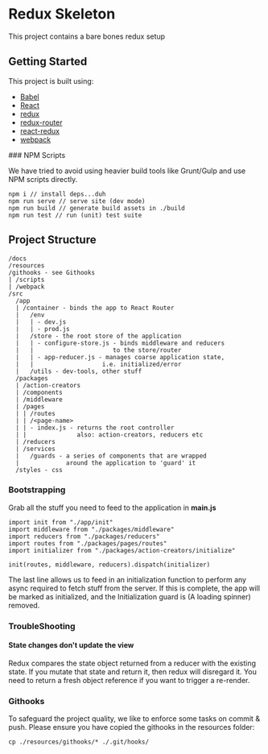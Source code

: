 # Redux Skeleton


This project contains a bare bones redux setup

## Getting Started

This project is built using:

* [Babel](https://babeljs.io/)
* [React](https://facebook.github.io/react/)
* [redux](http://redux.js.org/)
* [redux-router](https://github.com/rackt/redux-router)
* [react-redux](https://github.com/rackt/react-redux)
* [webpack](https://webpack.github.io/)

### NPM Scripts

We have tried to avoid using heavier build tools like Grunt/Gulp and use NPM
scripts directly.

    npm i // install deps...duh
    npm run serve // serve site (dev mode)
    npm run build // generate build assets in ./build
    npm run test // run (unit) test suite


## Project Structure

    /docs
    /resources
    /githooks - see Githooks
    | /scripts
    | /webpack  
    /src
      /app
      | /container - binds the app to React Router
      |   /env
      |   | - dev.js
      |   | - prod.js
      |   /store - the root store of the application
      |   | - configure-store.js - binds middleware and reducers
      |   |                      to the store/router
      |   | - app-reducer.js - manages coarse application state,
      |   |                   i.e. initialized/error
      |   /utils - dev-tools, other stuff
      /packages
      | /action-creators
      | /components
      | /middleware
      | /pages
      | | /routes
      | | /<page-name>
      | | - index.js - returns the root controller
      | |              also: action-creators, reducers etc
      | /reducers
      | /services
      |   /guards - a series of components that are wrapped
      |             around the application to 'guard' it
      /styles - css

### Bootstrapping

Grab all the stuff you need to feed to the application in **main.js**

    import init from "./app/init"
    import middleware from "./packages/middleware"
    import reducers from "./packages/reducers"
    import routes from "./packages/pages/routes"
    import initializer from "./packages/action-creators/initialize"

    init(routes, middleware, reducers).dispatch(initializer)

The last line allows us to feed in an initialization function to perform any async required to fetch stuff from the server. If this is complete, the app will be marked as initialized, and the Initialization guard is (A loading spinner) removed.

### TroubleShooting

#### State changes don't update the view
Redux compares the state object returned from a reducer with the existing state. If you mutate that state and return it, then redux will disregard it. You need to return a fresh object reference if you want to trigger a re-render.

### Githooks

To safeguard the project quality, we like to enforce some tasks on commit & push.
Please ensure you have copied the githooks in the resources folder:

    cp ./resources/githooks/* ./.git/hooks/
